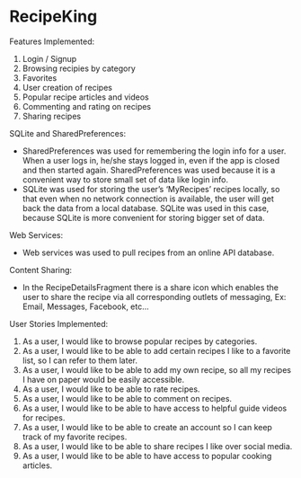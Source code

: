 # RecipeKing
          
Features Implemented:
1. Login / Signup
2. Browsing recipies by category
3. Favorites
4. User creation of recipes
5. Popular recipe articles and videos
6. Commenting and rating on recipes
7. Sharing recipes

SQLite and SharedPreferences:
* SharedPreferences was used for remembering the login info for a user. When a user logs in, he/she stays logged in, even if the app is closed and then started again. SharedPreferences was used because it is a convenient way to store small set of data like login info.
* SQLite was used for storing the user’s  ‘MyRecipes’ recipes locally, so that even when no network connection is available, the user will get back the data from a local database. SQLite was used in this case, because SQLite is more convenient for storing bigger set of data.

Web Services:
* Web services was used to pull recipes from an online API database. 

Content Sharing:
* In the RecipeDetailsFragment there is a share icon which enables the user to share the recipe via all corresponding outlets of messaging, Ex: Email, Messages, Facebook, etc...

User Stories Implemented:
1. As a user, I would like to browse popular recipes by categories.
2. As a user, I would like to be able to add certain recipes I like to a favorite list, so I can refer to them later.
3. As a user, I would like to be able to add my own recipe, so all my recipes I have on paper would be easily accessible.
4. As a user, I would like to be able to rate recipes.
5. As a user, I would like to be able to comment on recipes.
6. As a user, I would like to be able to have access to helpful guide videos for recipes.
7. As a user, I would like to be able to create an account so I can keep track of my favorite recipes.
8. As a user, I would like to be able to share recipes I like over social media. 
10. As a user, I would like to be able to have access to popular cooking articles.
